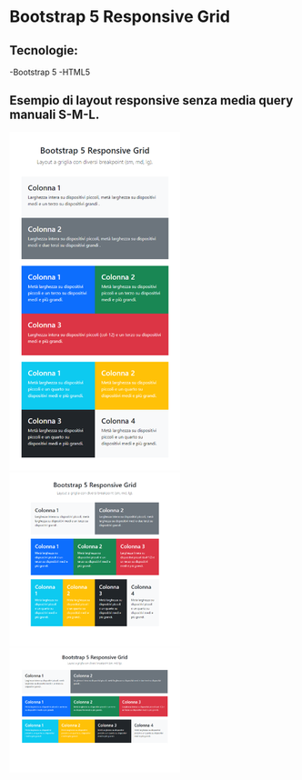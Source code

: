 # Bootstrap 5 Responsive Grid

## Tecnologie:
-Bootstrap 5
-HTML5

## Esempio di layout responsive senza media query manuali S-M-L.
<img src="mobile.png" alt="layout S" width="300">
<img src="tablet.png" alt="layout M" width="300">
<img src="desktop.png" alt="layout L" width="300">

